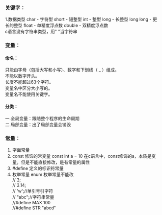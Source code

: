 ### 关键字：  
1.数据类型 char - 字符型 short - 短整型 int - 整型 long - 长整型 long long - 更长的整型 float - 单精度浮点数 double - 双精度浮点数  
        c语言没有字符串类型，用" "当字符串  
### 变量：  
#### 命名：  
只能由字母（包括大写和小写）、数字和下划线（ _ ）组成。  
不能以数字开头。  
长度不能超过63个字符。  
变量名中区分大小写的。  
变量名不能使用关键字。  
#### 分类：  
一.全局变量：跟随整个程序的生命周期  
二.局部变量：出了局部变量会销毁  
### 常量：  
1. 字面常量
2. const 修饰的常变量  const int a = 10  在c语言中，const修饰的a，本质是变量，但是不能直接修改，是有常量的属性
3. #define 定义的标识符常量
4. 枚举常量   enum  枚举常量不能改  
        //	3;  
        //	3.14;  
        //	'w';//单引号引字符  
        //	"abc";//字符串常量  
        //#define MAX 100  
        //#define STR "abcd"  
